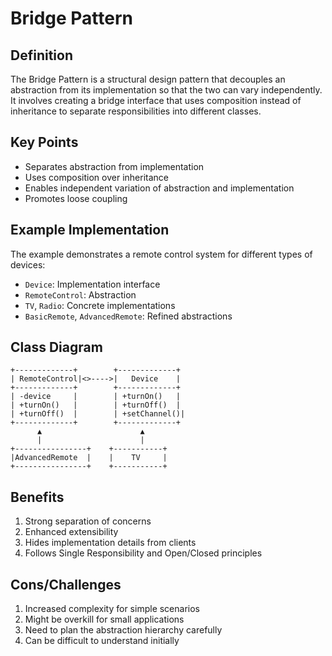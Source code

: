 # Bridge Pattern

## Definition
The Bridge Pattern is a structural design pattern that decouples an abstraction from its implementation so that the two can vary independently. It involves creating a bridge interface that uses composition instead of inheritance to separate responsibilities into different classes.

## Key Points
- Separates abstraction from implementation
- Uses composition over inheritance
- Enables independent variation of abstraction and implementation
- Promotes loose coupling

## Example Implementation
The example demonstrates a remote control system for different types of devices:
- `Device`: Implementation interface
- `RemoteControl`: Abstraction
- `TV`, `Radio`: Concrete implementations
- `BasicRemote`, `AdvancedRemote`: Refined abstractions

## Class Diagram
```
+-------------+        +-------------+
| RemoteControl|<>---->|   Device    |
+-------------+        +-------------+
| -device     |        | +turnOn()   |
| +turnOn()   |        | +turnOff()  |
| +turnOff()  |        | +setChannel()|
+-------------+        +-------------+
      ▲                      ▲
      |                      |
+----------------+    +-----------+
|AdvancedRemote  |    |    TV     |
+----------------+    +-----------+
```

## Benefits
1. Strong separation of concerns
2. Enhanced extensibility
3. Hides implementation details from clients
4. Follows Single Responsibility and Open/Closed principles

## Cons/Challenges
1. Increased complexity for simple scenarios
2. Might be overkill for small applications
3. Need to plan the abstraction hierarchy carefully
4. Can be difficult to understand initially
